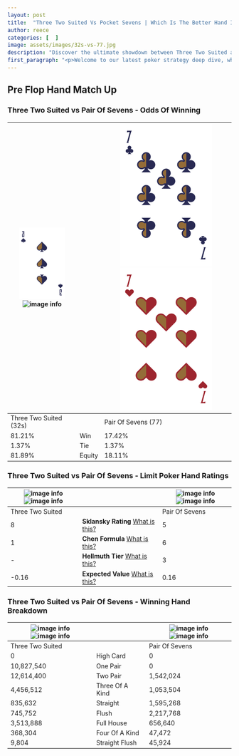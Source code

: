```yaml
---
layout: post
title:  "Three Two Suited Vs Pocket Sevens | Which Is The Better Hand In Poker? A Complete Guide"
author: reece
categories: [  ]
image: assets/images/32s-vs-77.jpg
description: "Discover the ultimate showdown between Three Two Suited and Pair Of Sevens in poker! Uncover the odds, strategies, and scenarios where one hand triumphs over the other. Get ready to up your poker game with this thrilling analysis."
first_paragraph: "<p>Welcome to our latest poker strategy deep dive, where we're pitting two distinct hands against each other in a high-stakes showdown: Three Two Suited vs Pair Of Sevens.</p><p>In the dynamic world of poker, every decision counts, and knowing which hand holds the upper hand is key to your success at the table.</p><p>In this article, we'll dissect these two hands, explore the scenarios where one dominates the other, and equip you with the knowledge to make strategic choices that can tip the odds in your favor.</p><p>Get ready to unravel the intriguing dynamics of these poker hands and elevate your game to new heights.</p>"
---
```




[comment]: # (sp0)

## Pre Flop Hand Match Up

<div class="table hand-ratings" markdown="1"> 



### Three Two Suited vs Pair Of Sevens - Odds Of Winning


    
| ![image info](assets/images/hand1/3.png) ![image info](assets/images/hand1/2s.png) |  | ![image info](assets/images/hand2/7.png) ![image info](assets/images/hand2/7o.png) |
| -------- | -------- | -------- |
| Three Two Suited (32s) |  | Pair Of Sevens (77) |
| 81.21% | Win | 17.42% |
| 1.37% | Tie | 1.37% |
| 81.89% | Equity | 18.11% |




[comment]: # (sp1)



### Three Two Suited vs Pair Of Sevens - Limit Poker Hand Ratings


    
| ![image info](https://www.riverpairs.com/assets/images/hand1/3.png) ![image info](https://www.riverpairs.com/assets/images/hand1/2s.png) |  | ![image info](https://www.riverpairs.com/assets/images/hand2/7.png) ![image info](https://www.riverpairs.com/assets/images/hand2/7o.png) |
| -------- | -------- | -------- |
| Three Two Suited |  | Pair Of Sevens |
| 8 | **Sklansky Rating** [What is this?](/sklansky-rating-explained) | 5 |
| 1 | **Chen Formula** [What is this?](/chen-formula-explained) | 6 |
| - | **Hellmuth Tier** [What is this?](/Hellmuth-tier-explained) | 3 |
| -0.16 | **Expected Value** [What is this?](/expected-value-explained) | 0.16 |




[comment]: # (sp2)



### Three Two Suited vs Pair Of Sevens - Winning Hand Breakdown


    
| ![image info](https://www.riverpairs.com/assets/images/hand1/3.png) ![image info](https://www.riverpairs.com/assets/images/hand1/2s.png) |  | ![image info](https://www.riverpairs.com/assets/images/hand2/7.png) ![image info](https://www.riverpairs.com/assets/images/hand2/7o.png) |
| -------- | -------- | -------- |
| Three Two Suited |  | Pair Of Sevens |
| 0 | High Card | 0 |
| 10,827,540 | One Pair | 0 |
| 12,614,400 | Two Pair | 1,542,024 |
| 4,456,512 | Three Of A Kind | 1,053,504 |
| 835,632 | Straight | 1,595,268 |
| 745,752 | Flush | 2,217,768 |
| 3,513,888 | Full House | 656,640 |
| 368,304 | Four Of A Kind | 47,472 |
| 9,804 | Straight Flush | 45,924 |




[comment]: # (sp3)



</div>

[comment]: # (sp4)



[comment]: # (sp5)


